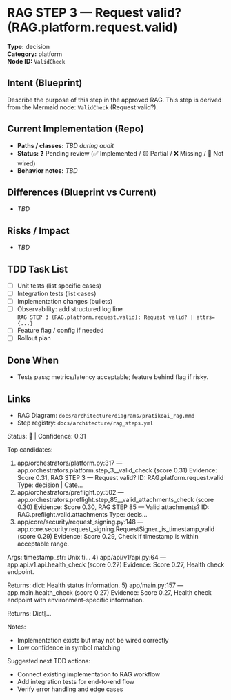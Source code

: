 # RAG STEP 3 — Request valid? (RAG.platform.request.valid)

**Type:** decision  
**Category:** platform  
**Node ID:** `ValidCheck`

## Intent (Blueprint)
Describe the purpose of this step in the approved RAG. This step is derived from the Mermaid node: `ValidCheck` (Request valid?).

## Current Implementation (Repo)
- **Paths / classes:** _TBD during audit_
- **Status:** ❓ Pending review (✅ Implemented / 🟡 Partial / ❌ Missing / 🔌 Not wired)
- **Behavior notes:** _TBD_

## Differences (Blueprint vs Current)
- _TBD_

## Risks / Impact
- _TBD_

## TDD Task List
- [ ] Unit tests (list specific cases)
- [ ] Integration tests (list cases)
- [ ] Implementation changes (bullets)
- [ ] Observability: add structured log line  
  `RAG STEP 3 (RAG.platform.request.valid): Request valid? | attrs={...}`
- [ ] Feature flag / config if needed
- [ ] Rollout plan

## Done When
- Tests pass; metrics/latency acceptable; feature behind flag if risky.

## Links
- RAG Diagram: `docs/architecture/diagrams/pratikoai_rag.mmd`
- Step registry: `docs/architecture/rag_steps.yml`


<!-- AUTO-AUDIT:BEGIN -->
Status: 🔌  |  Confidence: 0.31

Top candidates:
1) app/orchestrators/platform.py:317 — app.orchestrators.platform.step_3__valid_check (score 0.31)
   Evidence: Score 0.31, RAG STEP 3 — Request valid?
ID: RAG.platform.request.valid
Type: decision | Cate...
2) app/orchestrators/preflight.py:502 — app.orchestrators.preflight.step_85__valid_attachments_check (score 0.30)
   Evidence: Score 0.30, RAG STEP 85 — Valid attachments?
ID: RAG.preflight.valid.attachments
Type: decis...
3) app/core/security/request_signing.py:148 — app.core.security.request_signing.RequestSigner._is_timestamp_valid (score 0.29)
   Evidence: Score 0.29, Check if timestamp is within acceptable range.

Args:
    timestamp_str: Unix ti...
4) app/api/v1/api.py:64 — app.api.v1.api.health_check (score 0.27)
   Evidence: Score 0.27, Health check endpoint.

Returns:
    dict: Health status information.
5) app/main.py:157 — app.main.health_check (score 0.27)
   Evidence: Score 0.27, Health check endpoint with environment-specific information.

Returns:
    Dict[...

Notes:
- Implementation exists but may not be wired correctly
- Low confidence in symbol matching

Suggested next TDD actions:
- Connect existing implementation to RAG workflow
- Add integration tests for end-to-end flow
- Verify error handling and edge cases
<!-- AUTO-AUDIT:END -->